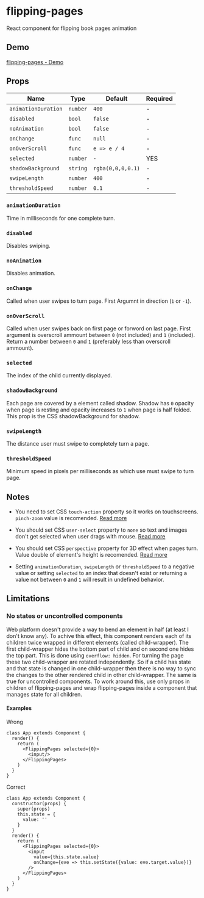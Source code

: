 # flipping-pages
React component for flipping book pages animation

## Demo
[flipping-pages - Demo](https://namannehra.github.io/flipping-pages/)

## Props

| Name                | Type     | Default           | Required |
|---------------------|----------|-------------------|----------|
| `animationDuration` | `number` | `400`             | -        |
| `disabled`          | `bool`   | `false`           | -        |
| `noAnimation`       | `bool`   | `false`           | -        |
| `onChange`          | `func`   | `null`            | -        |
| `onOverScroll`      | `func`   | `e => e / 4`      | -        |
| `selected`          | `number` | `-`               | YES      |
| `shadowBackground`  | `string` | `rgba(0,0,0,0.1)` | -        |
| `swipeLength`       | `number` | `400`             | -        |
| `thresholdSpeed`    | `number` | `0.1`             | -        |

### `animationDuration`
Time in milliseconds for one complete turn.

### `disabled`
Disables swiping.

### `noAnimation`
Disables animation.

### `onChange`
Called when user swipes to turn page. First Argumnt in direction (`1` or `-1`).

### `onOverScroll`
Called when user swipes back on first page or forword on last page. First
argument is overscroll ammount between `0` (not included) and `1` (included).
Return a number between `0` and `1` (preferably less than overscroll ammount).

### `selected`
The index of the child currently displayed.

### `shadowBackground`
Each page are covered by a element called shadow. Shadow has `0` opacity when
page is resting and opacity increases to `1` when page is half folded. This prop
is the CSS shadowBackground for shadow.

### `swipeLength`
The distance user must swipe to completely turn a page.

### `thresholdSpeed`
Minimum speed in pixels per milliseconds as which use must swipe to turn page.

## Notes

* You need to set CSS `touch-action` property so it works on touchscreens.
  `pinch-zoom` value is recomended.
  [Read more](https://developer.mozilla.org/en-US/docs/Web/CSS/touch-action)

* You should set CSS `user-select` property to `none` so text and images don't
  get selected when user drags with mouse.
  [Read more](https://developer.mozilla.org/en-US/docs/Web/CSS/user-select)

* You should set CSS `perspective` property for 3D effect when pages turn. Value
  double of element's height is recomended.
  [Read more](https://developer.mozilla.org/en-US/docs/Web/CSS/perspective)

* Setting `animationDuration`, `swipeLength` or `thresholdSpeed` to a negative
  value or setting `selected` to an index that doesn't exist or returning a
  value not between `0` and `1` will result in undefined behavior.

## Limitations

### No states or uncontrolled components
Web platform doesn't provide a way to bend an element in half (at least I don't
know any). To achive this effect, this component renders each of its children
twice wrapped in different elements (called child-wrapper). The first
child-wrapper hides the bottom part of child and on second one hides the top
part. This is done using `overflow: hidden`. For turning the page these two
child-wrapper are rotated independently. So if a child has state and that state
is changed in one child-wrapper then there is no way to sync the changes to the
other rendered child in other child-wrapper. The same is true for uncontrolled
components. To work around this, use only props in children of flipping-pages
and wrap flipping-pages inside a component that manages state for all children.

#### Examples

Wrong
```
class App extends Component {
  render() {
    return (
      <FlippingPages selected={0}>
        <input/>
      </FlippingPages>
    )
  }
}
```

Correct
```
class App extends Component {
  constructor(props) {
    super(props)
    this.state = {
      value: ''
    }
  }
  render() {
    return (
      <FlippingPages selected={0}>
        <input
          value={this.state.value}
          onChange={eve => this.setState({value: eve.target.value})}
        />
      </FlippingPages>
    )
  }
}
```